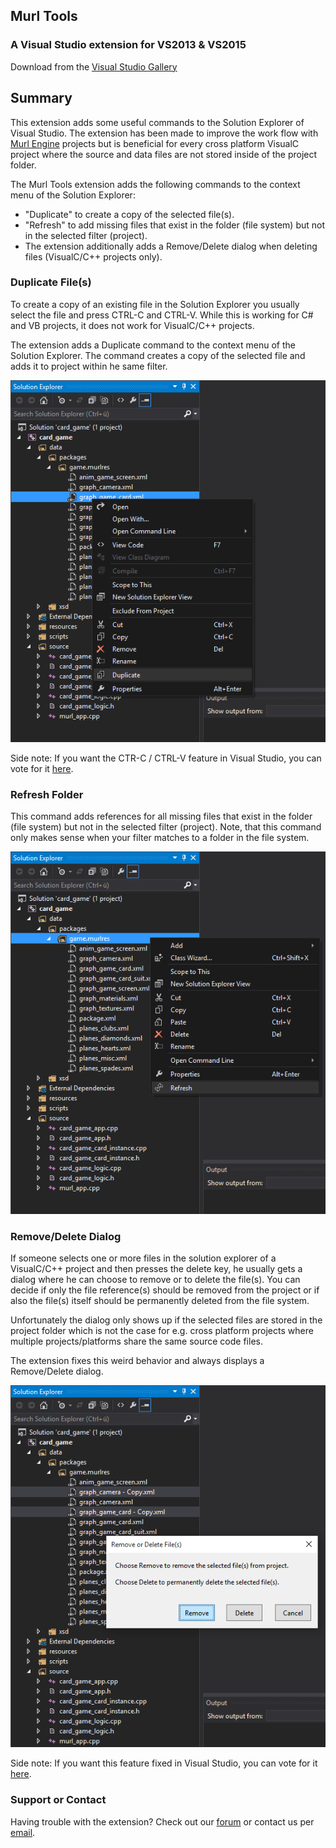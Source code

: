 ## Murl Tools
### A Visual Studio extension for VS2013 & VS2015

Download from the
[Visual Studio Gallery](https://visualstudiogallery.msdn.microsoft.com/TBD)

## Summary

This extension adds some useful commands to the Solution Explorer of Visual Studio. 
The extension has been made to improve the work flow with [Murl Engine](http://murlengine.com) projects but 
is beneficial for every cross platform VisualC project where the source and data files are not stored inside of the project folder.

The Murl Tools extension adds the following commands to the context menu of the Solution Explorer:
- "Duplicate" to create a copy of the selected file(s).
- "Refresh" to add missing files that exist in the folder (file system) but not in the selected filter (project).
- The extension additionally adds a Remove/Delete dialog when deleting files (VisualC/C++ projects only).

### Duplicate File(s)

To create a copy of an existing file in the Solution Explorer you usually select the file and press CTRL-C and CTRL-V.
While this is working for C# and VB projects, it does not work for VisualC/C++ projects.

The extension adds a Duplicate command to the context menu of the Solution Explorer.
The command creates a copy of the selected file and adds it to project within he same filter.

![Duplicate](screenshots/duplicate.png)

Side note: If you want the CTR-C / CTRL-V feature in Visual Studio, you can vote for it [here](http://visualstudio.uservoice.com/forums/121579-visual-studio/suggestions/9145699-solution-explorer-should-support-ctrl-c-ctrl-v-in).

### Refresh Folder

This command adds references for all missing files that exist in the folder (file system) but not in the selected filter (project).
Note, that this command only makes sense when your filter matches to a folder in the file system.

![Refresh](screenshots/refresh.png)

### Remove/Delete Dialog

If someone selects one or more files in the solution explorer of a VisualC/C++ project and then presses the delete key, he usually gets a dialog where he can choose to remove or to delete the file(s).
You can decide if only the file reference(s) should be removed from the project or if also the file(s) itself should be permanently deleted from the file system.

Unfortunately the dialog only shows up if the selected files are stored in the project folder which is not the case for e.g. cross platform projects where multiple projects/platforms share the same source code files.

The extension fixes this weird behavior and always displays a Remove/Delete dialog.

![Remove Delete Dialog](screenshots/remove_delete_dialog.png)

Side note: If you want this feature fixed in Visual Studio, you can vote for it [here](http://visualstudio.uservoice.com/forums/121579-visual-studio/suggestions/9146353-remove-delete-dialog-should-show-up-when-deleting).

### Support or Contact

Having trouble with the extension? Check out our [forum](http://murlengine.com/forum) or contact us per [email](spraylight.at/?splpage=contact).
